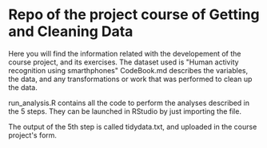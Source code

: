 # Repo of the project course of Getting and Cleaning Data 
 Here you will find the information related with the developement of the course project, and its exercises. The dataset used is
"Human activity recognition using smarthphones"
CodeBook.md describes the variables, the data, and any transformations or work that was performed to clean up the data.

run_analysis.R contains all the code to perform the analyses described in the 5 steps. They can be launched in RStudio by just importing the file.

The output of the 5th step is called tidydata.txt, and uploaded in the course project's form.
